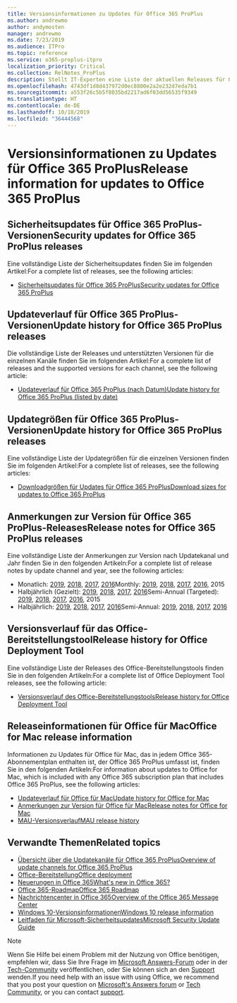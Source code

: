 ```yaml
---
title: Versionsinformationen zu Updates für Office 365 ProPlus
ms.author: andrewmo
author: andymosten
manager: andrewmo
ms.date: 7/23/2019
ms.audience: ITPro
ms.topic: reference
ms.service: o365-proplus-itpro
localization_priority: Critical
ms.collection: RelNotes_ProPlus
description: Stellt IT-Experten eine Liste der aktuellen Releases für Office 365 ProPlus für jeden Updatekanal sowie Links zu Anmerkungen zur Version und zum Updateverlauf zur Verfügung.
ms.openlocfilehash: 4743df1d8d437972d0ec8800e2a2e232d7eda7b1
ms.sourcegitcommit: a553f26c5b5f8035bd2217ad6f03dd56535f9349
ms.translationtype: HT
ms.contentlocale: de-DE
ms.lasthandoff: 10/18/2019
ms.locfileid: "36444568"
---
```

# <a name="release-information-for-updates-to-office-365-proplus"></a><span data-ttu-id="45c29-103">Versionsinformationen zu Updates für Office 365 ProPlus</span><span class="sxs-lookup"><span data-stu-id="45c29-103">Release information for updates to Office 365 ProPlus</span></span>


## <a name="security-updates-for-office-365-proplus-releases"></a><span data-ttu-id="45c29-104">Sicherheitsupdates für Office 365 ProPlus-Versionen</span><span class="sxs-lookup"><span data-stu-id="45c29-104">Security updates for Office 365 ProPlus releases</span></span>

<span data-ttu-id="45c29-105">Eine vollständige Liste der Sicherheitsupdates finden Sie im folgenden Artikel:</span><span class="sxs-lookup"><span data-stu-id="45c29-105">For a complete list of releases, see the following articles:</span></span>
 - [<span data-ttu-id="45c29-106">Sicherheitsupdates für Office 365 ProPlus</span><span class="sxs-lookup"><span data-stu-id="45c29-106">Security updates for Office 365 ProPlus</span></span>](office365-proplus-security-updates.md)


## <a name="update-history-for-office-365-proplus-releases"></a><span data-ttu-id="45c29-107">Updateverlauf für Office 365 ProPlus-Versionen</span><span class="sxs-lookup"><span data-stu-id="45c29-107">Update history for Office 365 ProPlus releases</span></span>

<span data-ttu-id="45c29-108">Die vollständige Liste der Releases und unterstützten Versionen für die einzelnen Kanäle finden Sie im folgenden Artikel:</span><span class="sxs-lookup"><span data-stu-id="45c29-108">For a complete list of releases and the supported versions for each channel, see the following article:</span></span>
 - [<span data-ttu-id="45c29-109">Updateverlauf für Office 365 ProPlus (nach Datum)</span><span class="sxs-lookup"><span data-stu-id="45c29-109">Update history for Office 365 ProPlus (listed by date)</span></span>](update-history-office365-proplus-by-date.md)


 ## <a name="update-sizes-for-office-365-proplus-releases"></a><span data-ttu-id="45c29-110">Updategrößen für Office 365 ProPlus-Versionen</span><span class="sxs-lookup"><span data-stu-id="45c29-110">Update history for Office 365 ProPlus releases</span></span>

<span data-ttu-id="45c29-111">Eine vollständige Liste der Updategrößen für die einzelnen Versionen finden Sie im folgenden Artikel:</span><span class="sxs-lookup"><span data-stu-id="45c29-111">For a complete list of releases, see the following articles:</span></span>
 - [<span data-ttu-id="45c29-112">Downloadgrößen für Updates für Office 365 ProPlus</span><span class="sxs-lookup"><span data-stu-id="45c29-112">Download sizes for updates to Office 365 ProPlus</span></span>](download-sizes-office365-proplus-updates.md)

## <a name="release-notes-for-office-365-proplus-releases"></a><span data-ttu-id="45c29-113">Anmerkungen zur Version für Office 365 ProPlus-Releases</span><span class="sxs-lookup"><span data-stu-id="45c29-113">Release notes for Office 365 ProPlus releases</span></span>

<span data-ttu-id="45c29-114">Eine vollständige Liste der Anmerkungen zur Version nach Updatekanal und Jahr finden Sie in den folgenden Artikeln:</span><span class="sxs-lookup"><span data-stu-id="45c29-114">For a complete list of release notes by update channel and year, see the following articles:</span></span>
 - <span data-ttu-id="45c29-115">Monatlich: [2019](monthly-channel-2019.md), [2018](monthly-channel-2018.md), [2017](monthly-channel-2017.md), [2016](monthly-channel-2016.md)</span><span class="sxs-lookup"><span data-stu-id="45c29-115">Monthly: [2019](monthly-channel-2019.md), [2018](monthly-channel-2018.md), [2017](monthly-channel-2017.md), [2016](monthly-channel-2016.md), 2015</span></span>
 - <span data-ttu-id="45c29-116">Halbjährlich (Gezielt): [2019](semi-annual-channel-targeted-2019.md), [2018](semi-annual-channel-targeted-2018.md), [2017](semi-annual-channel-targeted-2017.md), [2016](semi-annual-channel-targeted-2016.md)</span><span class="sxs-lookup"><span data-stu-id="45c29-116">Semi-Annual (Targeted): [2019](semi-annual-channel-targeted-2019.md), [2018](semi-annual-channel-targeted-2018.md), [2017](semi-annual-channel-targeted-2017.md), [2016](semi-annual-channel-targeted-2016.md), 2015</span></span>
 - <span data-ttu-id="45c29-117">Halbjährlich: [2019](semi-annual-channel-2019.md), [2018](semi-annual-channel-2018.md), [2017](semi-annual-channel-2017.md), [2016](semi-annual-channel-2016.md)</span><span class="sxs-lookup"><span data-stu-id="45c29-117">Semi-Annual: [2019](semi-annual-channel-2019.md), [2018](semi-annual-channel-2018.md), [2017](semi-annual-channel-2017.md), [2016](semi-annual-channel-2016.md)</span></span>

 ## <a name="release-history-for-office-deployment-tool"></a><span data-ttu-id="45c29-118">Versionsverlauf für das Office-Bereitstellungstool</span><span class="sxs-lookup"><span data-stu-id="45c29-118">Release history for Office Deployment Tool</span></span>
 <span data-ttu-id="45c29-119">Eine vollständige Liste der Releases des Office-Bereitstellungstools finden Sie in den folgenden Artikeln:</span><span class="sxs-lookup"><span data-stu-id="45c29-119">For a complete list of Office Deployment Tool releases, see the following article:</span></span>
 - [<span data-ttu-id="45c29-120">Versionsverlauf des Office-Bereitstellungstools</span><span class="sxs-lookup"><span data-stu-id="45c29-120">Release history for Office Deployment Tool</span></span>](ODT-release-history.md)

## <a name="office-for-mac-release-information"></a><span data-ttu-id="45c29-121">Releaseinformationen für Office für Mac</span><span class="sxs-lookup"><span data-stu-id="45c29-121">Office for Mac release information</span></span>

<span data-ttu-id="45c29-122">Informationen zu Updates für Office für Mac, das in jedem Office 365-Abonnementplan enthalten ist, der Office 365 ProPlus umfasst ist, finden Sie in den folgenden Artikeln:</span><span class="sxs-lookup"><span data-stu-id="45c29-122">For information about updates to Office for Mac, which is included with any Office 365 subscription plan that includes Office 365 ProPlus, see the following articles:</span></span>
 - [<span data-ttu-id="45c29-123">Updateverlauf für Office für Mac</span><span class="sxs-lookup"><span data-stu-id="45c29-123">Update history for Office for Mac</span></span>](update-history-office-for-mac.md)
 - [<span data-ttu-id="45c29-124">Anmerkungen zur Version für Office für Mac</span><span class="sxs-lookup"><span data-stu-id="45c29-124">Release notes for Office for Mac</span></span>](release-notes-office-for-mac.md)
 - [<span data-ttu-id="45c29-125">MAU-Versionsverlauf</span><span class="sxs-lookup"><span data-stu-id="45c29-125">MAU release history</span></span>](release-history-microsoft-autoupdate.md)


## <a name="related-topics"></a><span data-ttu-id="45c29-126">Verwandte Themen</span><span class="sxs-lookup"><span data-stu-id="45c29-126">Related topics</span></span>

- [<span data-ttu-id="45c29-127">Übersicht über die Updatekanäle für Office 365 ProPlus</span><span class="sxs-lookup"><span data-stu-id="45c29-127">Overview of update channels for Office 365 ProPlus</span></span>](https://docs.microsoft.com/deployoffice/overview-of-update-channels-for-office-365-proplus)
- [<span data-ttu-id="45c29-128">Office-Bereitstellung</span><span class="sxs-lookup"><span data-stu-id="45c29-128">Office deployment</span></span>](https://docs.microsoft.com/deployoffice/)
- [<span data-ttu-id="45c29-129">Neuerungen in Office 365</span><span class="sxs-lookup"><span data-stu-id="45c29-129">What's new in Office 365?</span></span>](https://support.office.com/article/95c8d81d-08ba-42c1-914f-bca4603e1426)
- [<span data-ttu-id="45c29-130">Office 365-Roadmap</span><span class="sxs-lookup"><span data-stu-id="45c29-130">Office 365 Roadmap</span></span>](https://products.office.com/business/office-365-roadmap)
- [<span data-ttu-id="45c29-131">Nachrichtencenter in Office 365</span><span class="sxs-lookup"><span data-stu-id="45c29-131">Overview of the Office 365 Message Center</span></span>](https://support.office.com/article/38fb3333-bfcc-4340-a37b-deda509c2093)
- [<span data-ttu-id="45c29-132">Windows 10-Versionsinformationen</span><span class="sxs-lookup"><span data-stu-id="45c29-132">Windows 10 release information</span></span>](https://www.microsoft.com/itpro/windows-10/release-information)
- [<span data-ttu-id="45c29-133">Leitfaden für Microsoft-Sicherheitsupdates</span><span class="sxs-lookup"><span data-stu-id="45c29-133">Microsoft Security Update Guide</span></span>](https://portal.msrc.microsoft.com/)

> [!NOTE]
> <span data-ttu-id="45c29-134">Wenn Sie Hilfe bei einem Problem mit der Nutzung von Office benötigen, empfehlen wir, dass Sie Ihre Frage im [Microsoft Answers-Forum](https://answers.microsoft.com/) oder in der [Tech-Community](https://techcommunity.microsoft.com/) veröffentlichen, oder Sie können sich an den [Support](https://support.microsoft.com/contactus) wenden.</span><span class="sxs-lookup"><span data-stu-id="45c29-134">If you need help with an issue with using Office, we recommend that you post your question on [Microsoft's Answers forum](https://answers.microsoft.com/) or [Tech Community](https://techcommunity.microsoft.com/), or you can contact [support](https://support.microsoft.com/contactus).</span></span>
